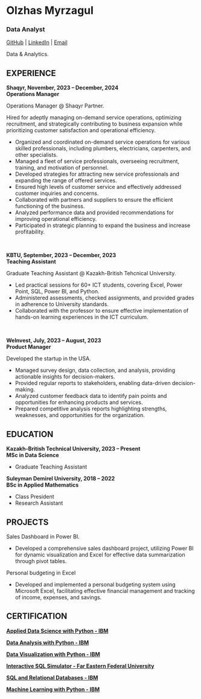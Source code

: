 
# Olzhas Myrzagul
### Data Analyst
[GitHub](https://github.com/OlzhasMyrzagul) | [LinkedIn](http://www.linkedin.com/in/olzhasm) | [Email](mailto:myrzagul.olzhas@gmail.com)

Data & Analytics.

EXPERIENCE
-
**Shaqyr, November, 2023 – December, 2024 <br>
Operations Manager**

Operations Manager @ Shaqyr Partner.

Hired for adeptly managing on-demand service operations, optimizing recruitment, and strategically contributing to business expansion while prioritizing customer satisfaction and operational efficiency.

- Organized and coordinated on-demand service operations for various skilled professionals, including plumbers, electricians, carpenters, and other specialists.
- Managed a fleet of service professionals, overseeing recruitment, training, and motivation of personnel.
- Developed strategies for attracting new service professionals and expanding the range of offered services.
- Ensured high levels of customer service and effectively addressed customer inquiries and concerns.
- Collaborated with partners and suppliers to ensure the efficient functioning of the business.
- Analyzed performance data and provided recommendations for improving operational efficiency.
- Participated in strategic planning to expand the business and increase profitability.

<br>

**KBTU, September, 2023 – December, 2023 <br>
Teaching Assistant**

Graduate Teaching Assistant @ Kazakh-British Tehcnical University.

- Led practical sessions for 60+ ICT students, covering Excel, Power Point, SQL, Power BI, and Python.
- Administered assessments, checked assignments, and provided grades in adherence to University standards.
- Collaborated with the professor to ensure effective implementation of hands-on learning experiences in the ICT curriculum.


<br>

**WeInvest, July, 2023 – August, 2023 <br>
Product Manager**

Developed the startup in the USA.

- Managed survey design, data collection, and analysis, providing actionable insights for decision-makers.
- Provided regular reports to stakeholders, enabling data-driven decision-making.
- Analyzed customer feedback data to identify pain points and opportunities for enhancing products and services.
- Prepared competitive analysis reports highlighting strengths, weaknesses, and opportunities for the organization.


EDUCATION
- 
**Kazakh-British Technical University, 2023 – Present <br>
MSc in Data Science**

 - Graduate Teaching Assistant

**Suleyman Demirel University, 2018 – 2022 <br>
BSc in Applied Mathematics**

 - Class President
 - Research Assistant

PROJECTS
-
Sales Dashboard in Power BI.

- Developed a comprehensive sales dashboard project, utilizing Power BI for dynamic visualization and Excel for effective data summarization through pivot tables.

Personal budgeting in Excel

- Developed and implemented a personal budgeting system using Microsoft Excel, facilitating effective financial management and tracking of income, expenses, and savings.


CERTIFICATION
-
**[Applied Data Science with Python - IBM](https://www.credly.com/badges/adcbe5d9-e548-44c1-93fb-7a381c9a7a2d)**

**[Data Analysis with Python - IBM](https://courses.cognitiveclass.ai/certificates/15d6e35de4a74b739c2d7aa9842f0620)**

**[Data Visualization with Python - IBM](https://courses.cognitiveclass.ai/certificates/60a3c25446e34b9ba29446e791b466d0)**

**[Interactive SQL Simulator - Far Eastern Federal University](https://stepik.org/cert/1874153?lang=en)**

**[SQL and Relational Databases - IBM](https://courses.cognitiveclass.ai/certificates/28547650b9c24a42a4b2fbf649b95464)**

**[Machine Learning with Python - IBM](https://courses.cognitiveclass.ai/certificates/d0127775142b485a85bb76c5b5685896)**
